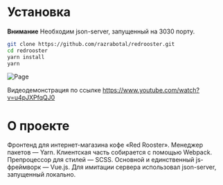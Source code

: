# Установка

**Внимание** 
Необходим json-server, запущенный на 3030 порту.

```bash
git clone https://github.com/razrabotal/redrooster.git
cd redrooster
yarn install
yarn
```

![Page](https://taras.top/v/coffe.jpg)

Видеодемонстрация по ссылке https://www.youtube.com/watch?v=u4pJXPfqQJ0

# О проекте

Фронтенд для интернет-магазина кофе «Red Rooster». Менеджер пакетов — Yarn. Клиентская часть собирается с помощью Webpack. Препроцессор для стилей — SCSS. Основной и единственный js-фреймворк — Vue.js. Для имитации сервера использовал json-server, запущенный локально.
